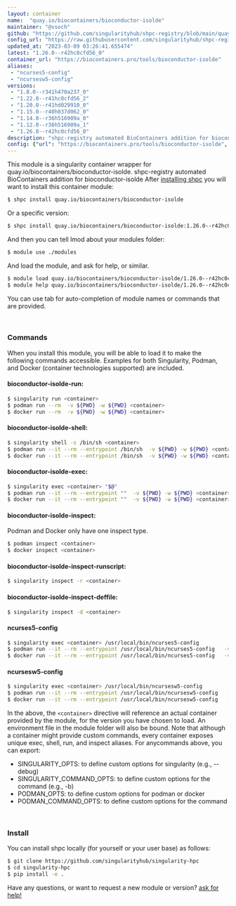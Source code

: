```yaml
---
layout: container
name:  "quay.io/biocontainers/bioconductor-isolde"
maintainer: "@vsoch"
github: "https://github.com/singularityhub/shpc-registry/blob/main/quay.io/biocontainers/bioconductor-isolde/container.yaml"
config_url: "https://raw.githubusercontent.com/singularityhub/shpc-registry/main/quay.io/biocontainers/bioconductor-isolde/container.yaml"
updated_at: "2023-03-09 03:26:41.655474"
latest: "1.26.0--r42hc0cfd56_0"
container_url: "https://biocontainers.pro/tools/bioconductor-isolde"
aliases:
 - "ncurses5-config"
 - "ncursesw5-config"
versions:
 - "1.8.0--r341h470a237_0"
 - "1.22.0--r41hc0cfd56_2"
 - "1.20.0--r41hd029910_0"
 - "1.15.0--r40h037d062_0"
 - "1.14.0--r36h516909a_0"
 - "1.12.0--r36h516909a_1"
 - "1.26.0--r42hc0cfd56_0"
description: "shpc-registry automated BioContainers addition for bioconductor-isolde"
config: {"url": "https://biocontainers.pro/tools/bioconductor-isolde", "maintainer": "@vsoch", "description": "shpc-registry automated BioContainers addition for bioconductor-isolde", "latest": {"1.26.0--r42hc0cfd56_0": "sha256:721615e2c9331428d8367a54444f65ec6380b496b73c6bb3535feb1055acad3e"}, "tags": {"1.8.0--r341h470a237_0": "sha256:a634508bc0cbe032f34949ba7cb760a30c2fe2b258a42355d32268ebd14b6ae2", "1.22.0--r41hc0cfd56_2": "sha256:81e54aa4e9574e717bee99c8ced337e413d49573191d1b51c567d8040c6e442d", "1.20.0--r41hd029910_0": "sha256:8ee4c94ffb826fe79afa62cd69ea0eb0f781f1027391b76003c63d8d0acfadcb", "1.15.0--r40h037d062_0": "sha256:fb00f09d922d42f0bdcdf88708ef0f87515c95eee72bc476bf13d268c332874f", "1.14.0--r36h516909a_0": "sha256:914fda989831e8d16a9798dcc8f5a0af2f874229f310177ee6ac1caccdc35acf", "1.12.0--r36h516909a_1": "sha256:e93d5be5d01dbf27249da95acd583b7b1cabb36a9de401efc4511d24970a2069", "1.26.0--r42hc0cfd56_0": "sha256:721615e2c9331428d8367a54444f65ec6380b496b73c6bb3535feb1055acad3e"}, "docker": "quay.io/biocontainers/bioconductor-isolde", "aliases": {"ncurses5-config": "/usr/local/bin/ncurses5-config", "ncursesw5-config": "/usr/local/bin/ncursesw5-config"}}
---
```


This module is a singularity container wrapper for quay.io/biocontainers/bioconductor-isolde.
shpc-registry automated BioContainers addition for bioconductor-isolde
After [installing shpc](#install) you will want to install this container module:


```bash
$ shpc install quay.io/biocontainers/bioconductor-isolde
```

Or a specific version:

```bash
$ shpc install quay.io/biocontainers/bioconductor-isolde:1.26.0--r42hc0cfd56_0
```

And then you can tell lmod about your modules folder:

```bash
$ module use ./modules
```

And load the module, and ask for help, or similar.

```bash
$ module load quay.io/biocontainers/bioconductor-isolde/1.26.0--r42hc0cfd56_0
$ module help quay.io/biocontainers/bioconductor-isolde/1.26.0--r42hc0cfd56_0
```

You can use tab for auto-completion of module names or commands that are provided.

<br>

### Commands

When you install this module, you will be able to load it to make the following commands accessible.
Examples for both Singularity, Podman, and Docker (container technologies supported) are included.

#### bioconductor-isolde-run:

```bash
$ singularity run <container>
$ podman run --rm  -v ${PWD} -w ${PWD} <container>
$ docker run --rm  -v ${PWD} -w ${PWD} <container>
```

#### bioconductor-isolde-shell:

```bash
$ singularity shell -s /bin/sh <container>
$ podman run --it --rm --entrypoint /bin/sh  -v ${PWD} -w ${PWD} <container>
$ docker run --it --rm --entrypoint /bin/sh  -v ${PWD} -w ${PWD} <container>
```

#### bioconductor-isolde-exec:

```bash
$ singularity exec <container> "$@"
$ podman run --it --rm --entrypoint ""  -v ${PWD} -w ${PWD} <container> "$@"
$ docker run --it --rm --entrypoint ""  -v ${PWD} -w ${PWD} <container> "$@"
```

#### bioconductor-isolde-inspect:

Podman and Docker only have one inspect type.

```bash
$ podman inspect <container>
$ docker inspect <container>
```

#### bioconductor-isolde-inspect-runscript:

```bash
$ singularity inspect -r <container>
```

#### bioconductor-isolde-inspect-deffile:

```bash
$ singularity inspect -d <container>
```


#### ncurses5-config

```bash
$ singularity exec <container> /usr/local/bin/ncurses5-config
$ podman run --it --rm --entrypoint /usr/local/bin/ncurses5-config   -v ${PWD} -w ${PWD} <container> -c " $@"
$ docker run --it --rm --entrypoint /usr/local/bin/ncurses5-config   -v ${PWD} -w ${PWD} <container> -c " $@"
```


#### ncursesw5-config

```bash
$ singularity exec <container> /usr/local/bin/ncursesw5-config
$ podman run --it --rm --entrypoint /usr/local/bin/ncursesw5-config   -v ${PWD} -w ${PWD} <container> -c " $@"
$ docker run --it --rm --entrypoint /usr/local/bin/ncursesw5-config   -v ${PWD} -w ${PWD} <container> -c " $@"
```



In the above, the `<container>` directive will reference an actual container provided
by the module, for the version you have chosen to load. An environment file in the
module folder will also be bound. Note that although a container
might provide custom commands, every container exposes unique exec, shell, run, and
inspect aliases. For anycommands above, you can export:

 - SINGULARITY_OPTS: to define custom options for singularity (e.g., --debug)
 - SINGULARITY_COMMAND_OPTS: to define custom options for the command (e.g., -b)
 - PODMAN_OPTS: to define custom options for podman or docker
 - PODMAN_COMMAND_OPTS: to define custom options for the command

<br>

### Install

You can install shpc locally (for yourself or your user base) as follows:

```bash
$ git clone https://github.com/singularityhub/singularity-hpc
$ cd singularity-hpc
$ pip install -e .
```

Have any questions, or want to request a new module or version? [ask for help!](https://github.com/singularityhub/singularity-hpc/issues)